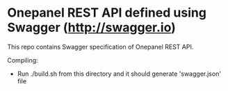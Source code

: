 # Onepanel REST API defined using Swagger (http://swagger.io)

This repo contains Swagger specification of Onepanel REST API.


Compiling:
- Run ./build.sh from this directory and it should generate 'swagger.json' file
